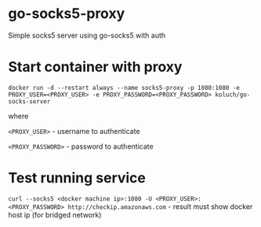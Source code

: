 # go-socks5-proxy

Simple socks5 server using go-socks5 with auth

# Start container with proxy
```docker run -d --restart always --name socks5-proxy -p 1080:1080 -e PROXY_USER=<PROXY_USER> -e PROXY_PASSWORD=<PROXY_PASSWORD> koluch/go-socks-server```

where

```<PROXY_USER>``` - username to authenticate

```<PROXY_PASSWORD>``` - password to authenticate

# Test running service
```curl --socks5 <docker machine ip>:1080 -U <PROXY_USER>:<PROXY_PASSWORD> http://checkip.amazonaws.com``` - result must show docker host ip (for bridged network)
